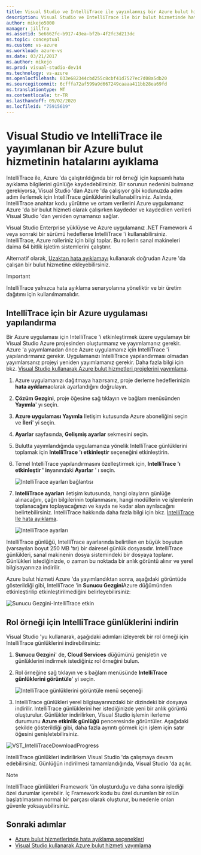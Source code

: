 ```yaml
---
title: Visual Studio ve IntelliTrace ile yayımlanmış bir Azure bulut hizmetinde hata ayıklama | Microsoft Docs
description: Visual Studio ve IntelliTrace ile bir bulut hizmetinde hata ayıklamayı öğrenin
author: mikejo5000
manager: jillfra
ms.assetid: 5e6662fc-b917-43ea-bf2b-4f2fc3d213dc
ms.topic: conceptual
ms.custom: vs-azure
ms.workload: azure-vs
ms.date: 03/21/2017
ms.author: mikejo
ms.prod: visual-studio-dev14
ms.technology: vs-azure
ms.openlocfilehash: 033e682344cbd255c8cbf41d7527ec7d08a5db20
ms.sourcegitcommit: 6cfffa72af599a9d667249caaaa411bb28ea69fd
ms.translationtype: MT
ms.contentlocale: tr-TR
ms.lasthandoff: 09/02/2020
ms.locfileid: "75915619"
---
```

# <a name="debugging-a-published-azure-cloud-service-with-visual-studio-and-intellitrace"></a>Visual Studio ve IntelliTrace ile yayımlanan bir Azure bulut hizmetinin hatalarını ayıklama
IntelliTrace ile, Azure 'da çalıştırıldığında bir rol örneği için kapsamlı hata ayıklama bilgilerini günlüğe kaydedebilirsiniz. Bir sorunun nedenini bulmanız gerekiyorsa, Visual Studio 'dan Azure 'da çalışıyor gibi kodunuzda adım adım ilerlemek için IntelliTrace günlüklerini kullanabilirsiniz. Aslında, IntelliTrace anahtar kodu yürütme ve ortam verilerini Azure uygulamanız Azure 'da bir bulut hizmeti olarak çalışırken kaydeder ve kaydedilen verileri Visual Studio 'dan yeniden oynamanızı sağlar. 

Visual Studio Enterprise yüklüyse ve Azure uygulamanız .NET Framework 4 veya sonraki bir sürümü hedeflerse IntelliTrace 'i kullanabilirsiniz. IntelliTrace, Azure rolleriniz için bilgi toplar. Bu rollerin sanal makineleri daima 64 bitlik işletim sistemlerini çalıştırır.

Alternatif olarak, [Uzaktan hata ayıklamayı](vs-azure-tools-debugging-cloud-services-overview.md) kullanarak doğrudan Azure 'da çalışan bir bulut hizmetine ekleyebilirsiniz.

> [!IMPORTANT]
> IntelliTrace yalnızca hata ayıklama senaryolarına yöneliktir ve bir üretim dağıtımı için kullanılmamalıdır.
> 

## <a name="configure-an-azure-application-for-intellitrace"></a>IntelliTrace için bir Azure uygulaması yapılandırma
Bir Azure uygulaması için IntelliTrace 'i etkinleştirmek üzere uygulamayı bir Visual Studio Azure projesinden oluşturmanız ve yayımlamanız gerekir. Azure 'a yayımlamadan önce Azure uygulamanız için IntelliTrace 'i yapılandırmanız gerekir. Uygulamanızı IntelliTrace yapılandırması olmadan yayımlarsanız projeyi yeniden yayımlamanız gerekir. Daha fazla bilgi için bkz. [Visual Studio kullanarak Azure bulut hizmetleri projelerini yayımlama](vs-azure-tools-publishing-a-cloud-service.md).

1. Azure uygulamanızı dağıtmaya hazırsanız, proje derleme hedeflerinizin **hata ayıklama**olarak ayarlandığını doğrulayın.

1. **Çözüm Gezgini**, proje öğesine sağ tıklayın ve bağlam menüsünden **Yayımla**' yı seçin.
   
1. **Azure uygulaması Yayımla** Iletişim kutusunda Azure aboneliğini seçin ve **İleri**' yi seçin.

1. **Ayarlar** sayfasında, **Gelişmiş ayarlar** sekmesini seçin.

1. Bulutta yayımlandığında uygulamanıza yönelik IntelliTrace günlüklerini toplamak için **IntelliTrace 'ı etkinleştir** seçeneğini etkinleştirin.
   
1. Temel IntelliTrace yapılandırmasını özelleştirmek için, **IntelliTrace 'ı etkinleştir ' in**yanındaki **Ayarlar** ' ı seçin.

    ![IntelliTrace ayarları bağlantısı](./media/vs-azure-tools-intellitrace-debug-published-cloud-services/intellitrace-settings-link.png)
   
1. **IntelliTrace ayarları** iletişim kutusunda, hangi olayların günlüğe alınacağını, çağrı bilgilerinin toplanmasını, hangi modüllerin ve işlemlerin toplanacağını toplayacağınızı ve kayda ne kadar alan ayrılacağını belirtebilirsiniz. IntelliTrace hakkında daha fazla bilgi için bkz. [IntelliTrace Ile hata ayıklama](https://msdn.microsoft.com/library/dd264915.aspx).
   
    ![IntelliTrace ayarları](./media/vs-azure-tools-intellitrace-debug-published-cloud-services/IC519063.png)

IntelliTrace günlüğü, IntelliTrace ayarlarında belirtilen en büyük boyutun (varsayılan boyut 250 MB 'tır) bir dairesel günlük dosyasıdır. IntelliTrace günlükleri, sanal makinenin dosya sistemindeki bir dosyaya toplanır. Günlükleri istediğinizde, o zaman bu noktada bir anlık görüntü alınır ve yerel bilgisayarınıza indirilir.

Azure bulut hizmeti Azure 'da yayımlandıktan sonra, aşağıdaki görüntüde gösterildiği gibi, IntelliTrace 'in **Sunucu Gezgini**Azure düğümünden etkinleştirilip etkinleştirilmediğini belirleyebilirsiniz:

![Sunucu Gezgini-IntelliTrace etkin](./media/vs-azure-tools-intellitrace-debug-published-cloud-services/IC744134.png)

## <a name="download-intellitrace-logs-for-a-role-instance"></a>Rol örneği için IntelliTrace günlüklerini indirin
Visual Studio 'yu kullanarak, aşağıdaki adımları izleyerek bir rol örneği için IntelliTrace günlüklerini indirebilirsiniz:

1. **Sunucu Gezgini**' de, **Cloud Services** düğümünü genişletin ve günlüklerini indirmek istediğiniz rol örneğini bulun. 

1. Rol örneğine sağ tıklayın ve s bağlam menüsünde **IntelliTrace günlüklerini görüntüle**' yi seçin. 

    ![IntelliTrace günlüklerini görüntüle menü seçeneği](./media/vs-azure-tools-intellitrace-debug-published-cloud-services/view-intellitrace-logs.png)

1. IntelliTrace günlükleri yerel bilgisayarınızdaki bir dizindeki bir dosyaya indirilir. IntelliTrace günlüklerini her istediğinizde yeni bir anlık görüntü oluşturulur. Günlükler indirilirken, Visual Studio işlemin ilerleme durumunu **Azure etkinlik günlüğü** penceresinde görüntüler. Aşağıdaki şekilde gösterildiği gibi, daha fazla ayrıntı görmek için işlem için satır öğesini genişletebilirsiniz.

![VST_IntelliTraceDownloadProgress](./media/vs-azure-tools-intellitrace-debug-published-cloud-services/IC745551.png)

IntelliTrace günlükleri indirilirken Visual Studio 'da çalışmaya devam edebilirsiniz. Günlüğün indirilmesi tamamlandığında, Visual Studio 'da açılır.

> [!NOTE]
> IntelliTrace günlükleri Framework 'ün oluşturduğu ve daha sonra işlediği özel durumlar içerebilir. İç Framework kodu bu özel durumları bir rolün başlatılmasının normal bir parçası olarak oluşturur, bu nedenle onları güvenle yoksayabilirsiniz.
> 
> 

## <a name="next-steps"></a>Sonraki adımlar
- [Azure bulut hizmetlerinde hata ayıklama seçenekleri](vs-azure-tools-debugging-cloud-services-overview.md)
- [Visual Studio kullanarak Azure bulut hizmeti yayımlama](vs-azure-tools-publishing-a-cloud-service.md)
